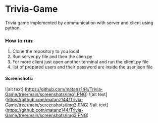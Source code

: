# Trivia-Game
Trivia game implemented by communication with server and client using python.

### How to run:
1. Clone the repository to you local
2. Run server.py file and then the clien.py
3. For more client just open another terminal and run the client.py file
4. list of prepared users and their password are inside the user.json file 

#### Screenshots:

![alt text] (https://github.com/matanz144/Trivia-Game/tree/main/screenshots/img1.PNG)
![alt text] (https://github.com/matanz144/Trivia-Game/tree/main/screenshots/img2.PNG)
![alt text] (https://github.com/matanz144/Trivia-Game/tree/main/screenshots/img3.PNG)
